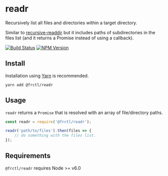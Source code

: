 # readr

Recursively list all files and directories within a target directory.

Similar to [recursive-readdir](https://github.com/jergason/recursive-readdir) but it includes paths of subdirectories in the files list (and it returns a Promise instead of using a callback).

[![Build Status](https://img.shields.io/travis/frctl/readr/master.svg?style=flat-square)](https://travis-ci.org/frctl/readr)
[![NPM Version](https://img.shields.io/npm/v/@frctl/readr.svg?style=flat-square)](https://www.npmjs.com/package/@frctl/readr)

## Install

Installation using [Yarn](http://yarnpkg.com) is recommended.

```
yarn add @frctl/readr
```

## Usage

`readr` returns a `Promise` that is resolved with an array of file/directory paths.

```js
const readr = require('@frctl/readr');

readr('path/to/files').then(files => {
    // do something with the files list.
});
```

<!--
You can also provide a filter function to ignore certain files:

```js
const readr = require('@frctl/readr');

const filter = (path, stat) => stat.isFile(); // filter out directories

readr('path/to/files', filter).then(files => {
    console.log(files); // no directories here!
});
```
-->

## Requirements

`@frctl/readr` requires Node >= v6.0
